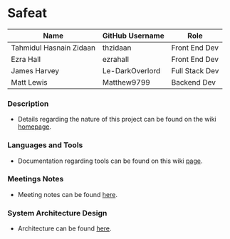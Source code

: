 # Safeat

| Name | GitHub Username | Role
| --- | --- | --- |
| Tahmidul Hasnain Zidaan | thzidaan | Front End Dev
| Ezra Hall | ezrahall | Front End Dev
| James Harvey | Le-DarkOverlord | Full Stack Dev
| Matt Lewis | Matthew9799 | Backend Dev

### Description
- Details regarding the nature of this project can be found on the wiki [homepage](https://github.com/ezrahall/Comp4350/wiki).

### Languages and Tools
- Documentation regarding tools can be found on this wiki [page](https://github.com/ezrahall/Comp4350/wiki).

### Meetings Notes
- Meeting notes can be found [here](https://github.com/ezrahall/Comp4350/wiki/Meeting-Notes).

### System Architecture Design
- Architecture can be found [here](https://github.com/ezrahall/Comp4350/wiki).
